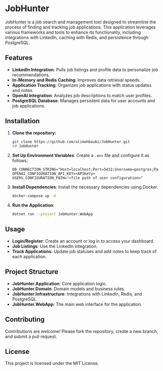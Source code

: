 
# JobHunter

JobHunter is a job search and management tool designed to streamline the process of finding and tracking job applications. This application leverages various frameworks and tools to enhance its functionality, including integrations with LinkedIn, caching with Redis, and persistence through PostgreSQL.

## Features

- **LinkedIn Integration**: Pulls job listings and profile data to personalize job recommendations.
- **In-Memory and Redis Caching**: Improves data retrieval speeds.
- **Application Tracking**: Organizes job applications with status updates and notes.
- **OpenAI Integration**: Analyzes job descriptions to match user profiles.
- **PostgreSQL Database**: Manages persistent data for user accounts and job applications.

## Installation

1. **Clone the repository:**
   ```bash
   git clone https://github.com/alimahboubi/JobHunter.git
   cd JobHunter
   ```

2. **Set Up Environment Variables**: Create a `.env` file and configure it as follows:
   ```
   DB_CONNECTION_STRING="Host=localhost;Port=5432;Username=postgres;Password=Pa33word_123;Database=JobHunter"
   OPENAI_CONFIGURATION_API_KEY=<APIKeYy>
   USERS_CONFIGURATION_PATH="<file path of user configuration>"
   ```

3. **Install Dependencies**: Install the necessary dependencies using Docker.
   ```bash
   docker-compose up -d
   ```

4. **Run the Application**:
   ```bash
   dotnet run --project JobHunter.WebApp
   ```

## Usage

- **Login/Register**: Create an account or log in to access your dashboard.
- **Job Listings**: Use the LinkedIn integration.
- **Track Applications**: Update job statuses and add notes to keep track of each application.

## Project Structure

- **JobHunter.Application**: Core application logic.
- **JobHunter.Domain**: Domain models and business rules.
- **JobHunter.Infrastructure**: Integrations with LinkedIn, Redis, and PostgreSQL.
- **JobHunter.WebApp**: The main web interface for the application.

## Contributing

Contributions are welcome! Please fork the repository, create a new branch, and submit a pull request.

## License

This project is licensed under the MIT License.
